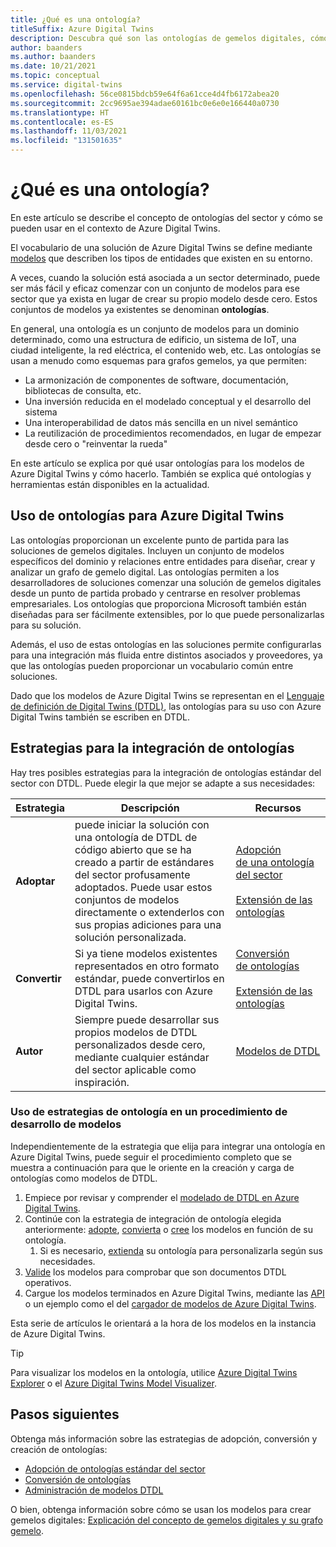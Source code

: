 ```yaml
---
title: ¿Qué es una ontología?
titleSuffix: Azure Digital Twins
description: Descubra qué son las ontologías de gemelos digitales, cómo se usan en Azure Digital Twins y cómo se pueden usar estas ontologías de DTDL para el modelado en el contexto de determinados sectores.
author: baanders
ms.author: baanders
ms.date: 10/21/2021
ms.topic: conceptual
ms.service: digital-twins
ms.openlocfilehash: 56ce0815bdcb59e64f6a61cce4d4fb6172abea20
ms.sourcegitcommit: 2cc9695ae394adae60161bc0e6e0e166440a0730
ms.translationtype: HT
ms.contentlocale: es-ES
ms.lasthandoff: 11/03/2021
ms.locfileid: "131501635"
---
```

# <a name="what-is-an-ontology"></a>¿Qué es una ontología? 

En este artículo se describe el concepto de ontologías del sector y cómo se pueden usar en el contexto de Azure Digital Twins.

El vocabulario de una solución de Azure Digital Twins se define mediante [modelos](concepts-models.md) que describen los tipos de entidades que existen en su entorno.

A veces, cuando la solución está asociada a un sector determinado, puede ser más fácil y eficaz comenzar con un conjunto de modelos para ese sector que ya exista en lugar de crear su propio modelo desde cero. Estos conjuntos de modelos ya existentes se denominan **ontologías**.

En general, una ontología es un conjunto de modelos para un dominio determinado, como una estructura de edificio, un sistema de IoT, una ciudad inteligente, la red eléctrica, el contenido web, etc. Las ontologías se usan a menudo como esquemas para grafos gemelos, ya que permiten:
* La armonización de componentes de software, documentación, bibliotecas de consulta, etc.
* Una inversión reducida en el modelado conceptual y el desarrollo del sistema
* Una interoperabilidad de datos más sencilla en un nivel semántico
* La reutilización de procedimientos recomendados, en lugar de empezar desde cero o "reinventar la rueda"

En este artículo se explica por qué usar ontologías para los modelos de Azure Digital Twins y cómo hacerlo. También se explica qué ontologías y herramientas están disponibles en la actualidad.

## <a name="using-ontologies-for-azure-digital-twins"></a>Uso de ontologías para Azure Digital Twins

Las ontologías proporcionan un excelente punto de partida para las soluciones de gemelos digitales. Incluyen un conjunto de modelos específicos del dominio y relaciones entre entidades para diseñar, crear y analizar un grafo de gemelo digital. Las ontologías permiten a los desarrolladores de soluciones comenzar una solución de gemelos digitales desde un punto de partida probado y centrarse en resolver problemas empresariales. Los ontologías que proporciona Microsoft también están diseñadas para ser fácilmente extensibles, por lo que puede personalizarlas para su solución. 

Además, el uso de estas ontologías en las soluciones permite configurarlas para una integración más fluida entre distintos asociados y proveedores, ya que las ontologías pueden proporcionar un vocabulario común entre soluciones.

Dado que los modelos de Azure Digital Twins se representan en el [Lenguaje de definición de Digital Twins (DTDL)](https://github.com/Azure/opendigitaltwins-dtdl/blob/master/DTDL/v2/dtdlv2.md), las ontologías para su uso con Azure Digital Twins también se escriben en DTDL. 

## <a name="strategies-for-integrating-ontologies"></a>Estrategias para la integración de ontologías

Hay tres posibles estrategias para la integración de ontologías estándar del sector con DTDL. Puede elegir la que mejor se adapte a sus necesidades:

| Estrategia | Descripción | Recursos |
| --- | --- | --- |
| **Adoptar** | puede iniciar la solución con una ontología de DTDL de código abierto que se ha creado a partir de estándares del sector profusamente adoptados. Puede usar estos conjuntos de modelos directamente o extenderlos con sus propias adiciones para una solución personalizada. | [Adopción de&nbsp;una&nbsp;ontología del sector](concepts-ontologies-adopt.md)<br><br>[Extensión&nbsp;de las ontologías](concepts-ontologies-extend.md) |
| **Convertir** | Si ya tiene modelos existentes representados en otro formato estándar, puede convertirlos en DTDL para usarlos con Azure Digital Twins. | [Conversión de&nbsp;ontologías](concepts-ontologies-convert.md)<br><br>[Extensión&nbsp;de las ontologías](concepts-ontologies-extend.md) |
| **Autor** | Siempre puede desarrollar sus propios modelos de DTDL personalizados desde cero, mediante cualquier estándar del sector aplicable como inspiración. | [Modelos de DTDL](concepts-models.md) |

### <a name="using-ontology-strategies-in-a-model-development-path"></a>Uso de estrategias de ontología en un procedimiento de desarrollo de modelos

Independientemente de la estrategia que elija para integrar una ontología en Azure Digital Twins, puede seguir el procedimiento completo que se muestra a continuación para que le oriente en la creación y carga de ontologías como modelos de DTDL.

1. Empiece por revisar y comprender el [modelado de DTDL en Azure Digital Twins](concepts-models.md).
1. Continúe con la estrategia de integración de ontología elegida anteriormente: [adopte](concepts-ontologies-adopt.md), [convierta](concepts-ontologies-convert.md) o [cree](concepts-models.md) los modelos en función de su ontología.
    1. Si es necesario, [extienda](concepts-ontologies-extend.md) su ontología para personalizarla según sus necesidades.
1. [Valide](how-to-parse-models.md) los modelos para comprobar que son documentos DTDL operativos.
1. Cargue los modelos terminados en Azure Digital Twins, mediante las [API](how-to-manage-model.md#upload-models) o un ejemplo como el del [cargador de modelos de Azure Digital Twins](https://github.com/Azure/opendigitaltwins-tools/tree/master/ADTTools#uploadmodels).

Esta serie de artículos le orientará a la hora de los modelos en la instancia de Azure Digital Twins. 

>[!TIP]
> Para visualizar los modelos en la ontología, utilice [Azure Digital Twins Explorer](concepts-azure-digital-twins-explorer.md) o el [Azure Digital Twins Model Visualizer](https://github.com/Azure/opendigitaltwins-building-tools/tree/master/AdtModelVisualizer).

## <a name="next-steps"></a>Pasos siguientes

Obtenga más información sobre las estrategias de adopción, conversión y creación de ontologías:
* [Adopción de ontologías estándar del sector](concepts-ontologies-adopt.md)
* [Conversión de ontologías](concepts-ontologies-convert.md)
* [Administración de modelos DTDL](how-to-manage-model.md)

O bien, obtenga información sobre cómo se usan los modelos para crear gemelos digitales: [Explicación del concepto de gemelos digitales y su grafo gemelo](concepts-twins-graph.md).
